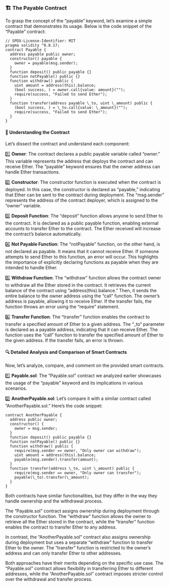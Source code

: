 ### 🏗️ The Payable Contract

To grasp the concept of the “payable” keyword, let’s examine a simple contract that demonstrates its usage. Below is the code snippet of the “Payable” contract:

```solidity
// SPDX-License-Identifier: MIT
pragma solidity ^0.8.17;
contract Payable {
  address payable public owner;
  constructor() payable {
    owner = payable(msg.sender);
  }
  function deposit() public payable {}
  function notPayable() public {}
  function withdraw() public {
    uint amount = address(this).balance;
    (bool success, ) = owner.call{value: amount}("");
    require(success, "Failed to send Ether");
  }
  function transfer(address payable \_to, uint \_amount) public {
    (bool success, ) = \_to.call{value: \_amount}("");
    require(success, "Failed to send Ether");
  }
}
```

#### 🔐 Understanding the Contract

Let’s dissect the contract and understand each component:

1️⃣ **Owner**: The contract declares a public payable variable called “owner.” This variable represents the address that deploys the contract and can receive Ether. The “payable” keyword ensures that the owner address can handle Ether transactions.

2️⃣ **Constructor**: The constructor function is executed when the contract is deployed. In this case, the constructor is declared as “payable,” indicating that Ether can be sent to the contract during deployment. The “msg.sender” represents the address of the contract deployer, which is assigned to the “owner” variable.

3️⃣ **Deposit Function**: The “deposit” function allows anyone to send Ether to the contract. It is declared as a public payable function, enabling external accounts to transfer Ether to the contract. The Ether received will increase the contract’s balance automatically.

4️⃣ **Not Payable Function**: The “notPayable” function, on the other hand, is not declared as payable. It means that it cannot receive Ether. If someone attempts to send Ether to this function, an error will occur. This highlights the importance of explicitly declaring functions as payable when they are intended to handle Ether.

5️⃣ **Withdraw Function**: The “withdraw” function allows the contract owner to withdraw all the Ether stored in the contract. It retrieves the current balance of the contract using “address(this).balance.” Then, it sends the entire balance to the owner address using the “call” function. The owner’s address is payable, allowing it to receive Ether. If the transfer fails, the function throws an error using the “require” statement.

6️⃣ **Transfer Function**: The “transfer” function enables the contract to transfer a specified amount of Ether to a given address. The “\_to” parameter is declared as a payable address, indicating that it can receive Ether. The function uses the “call” function to transfer the specified amount of Ether to the given address. If the transfer fails, an error is thrown.

#### 🔍 Detailed Analysis and Comparison of Smart Contracts

Now, let’s analyze, compare, and comment on the provided smart contracts.

1️⃣ **Payable.sol**: The “Payable.sol” contract we analyzed earlier showcases the usage of the “payable” keyword and its implications in various scenarios.

2️⃣ **AnotherPayable.sol**: Let’s compare it with a similar contract called “AnotherPayable.sol.” Here’s the code snippet:

```solidity
contract AnotherPayable {
  address public owner;
  constructor() {
    owner = msg.sender;
  }
  function deposit() public payable {}
  function notPayable() public {}
  function withdraw() public {
    require(msg.sender == owner, "Only owner can withdraw");
    uint amount = address(this).balance;
    payable(msg.sender).transfer(amount);
  }
  function transfer(address \_to, uint \_amount) public {
    require(msg.sender == owner, "Only owner can transfer");
    payable(\_to).transfer(\_amount);
  }
}
```

Both contracts have similar functionalities, but they differ in the way they handle ownership and the withdrawal process.

The “Payable.sol” contract assigns ownership during deployment through the constructor function. The “withdraw” function allows the owner to retrieve all the Ether stored in the contract, while the “transfer” function enables the contract to transfer Ether to any address.

In contrast, the “AnotherPayable.sol” contract also assigns ownership during deployment but uses a separate “withdraw” function to transfer Ether to the owner. The “transfer” function is restricted to the owner’s address and can only transfer Ether to other addresses.

Both approaches have their merits depending on the specific use case. The “Payable.sol” contract allows flexibility in transferring Ether to different addresses, while the “AnotherPayable.sol” contract imposes stricter control over the withdrawal and transfer process.
